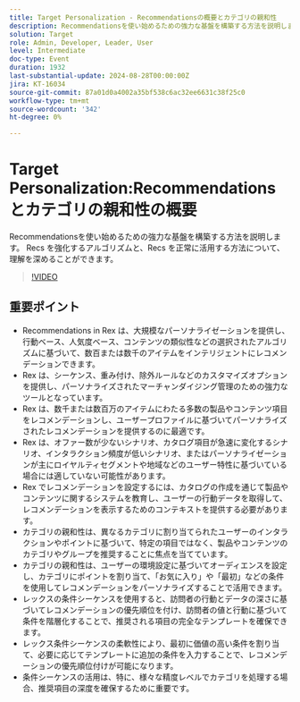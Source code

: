 ```yaml
---
title: Target Personalization - Recommendationsの概要とカテゴリの親和性
description: Recommendationsを使い始めるための強力な基盤を構築する方法を説明します。 Recs を強化するアルゴリズムと、Recs を正常に活用する方法について、理解を深めることができます。
solution: Target
role: Admin, Developer, Leader, User
level: Intermediate
doc-type: Event
duration: 1932
last-substantial-update: 2024-08-28T00:00:00Z
jira: KT-16034
source-git-commit: 87a01d0a4002a35bf538c6ac32ee6631c38f25c0
workflow-type: tm+mt
source-wordcount: '342'
ht-degree: 0%

---
```



# Target Personalization:Recommendationsとカテゴリの親和性の概要

Recommendationsを使い始めるための強力な基盤を構築する方法を説明します。 Recs を強化するアルゴリズムと、Recs を正常に活用する方法について、理解を深めることができます。

>[!VIDEO](https://video.tv.adobe.com/v/3432999/?learn=on)

## 重要ポイント

* Recommendations in Rex は、大規模なパーソナライゼーションを提供し、行動ベース、人気度ベース、コンテンツの類似性などの選択されたアルゴリズムに基づいて、数百または数千のアイテムをインテリジェントにレコメンデーションできます。
* Rex は、シーケンス、重み付け、除外ルールなどのカスタマイズオプションを提供し、パーソナライズされたマーチャンダイジング管理のための強力なツールとなっています。
* Rex は、数千または数百万のアイテムにわたる多数の製品やコンテンツ項目をレコメンデーションし、ユーザープロファイルに基づいてパーソナライズされたレコメンデーションを提供するのに最適です。
* Rex は、オファー数が少ないシナリオ、カタログ項目が急速に変化するシナリオ、インタラクション頻度が低いシナリオ、またはパーソナライゼーションが主にロイヤルティセグメントや地域などのユーザー特性に基づいている場合には適していない可能性があります。
* Rex でレコメンデーションを設定するには、カタログの作成を通じて製品やコンテンツに関するシステムを教育し、ユーザーの行動データを取得して、レコメンデーションを表示するためのコンテキストを提供する必要があります。
* カテゴリの親和性は、異なるカテゴリに割り当てられたユーザーのインタラクションやポイントに基づいて、特定の項目ではなく、製品やコンテンツのカテゴリやグループを推奨することに焦点を当てています。
* カテゴリの親和性は、ユーザーの環境設定に基づいてオーディエンスを設定し、カテゴリにポイントを割り当て、「お気に入り」や「最初」などの条件を使用してレコメンデーションをパーソナライズすることで活用できます。
* レックスの条件シーケンスを使用すると、訪問者の行動とデータの深さに基づいてレコメンデーションの優先順位を付け、訪問者の値と行動に基づいて条件を階層化することで、推奨される項目の完全なテンプレートを確保できます。
* レックス条件シーケンスの柔軟性により、最初に価値の高い条件を割り当て、必要に応じてテンプレートに追加の条件を入力することで、レコメンデーションの優先順位付けが可能になります。
* 条件シーケンスの活用は、特に、様々な精度レベルでカテゴリを処理する場合、推奨項目の深度を確保するために重要です。
